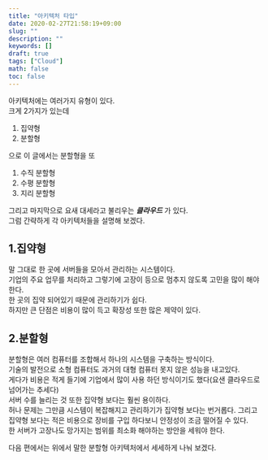 ```yaml
---
title: "아키텍처 타입"
date: 2020-02-27T21:58:19+09:00
slug: ""
description: ""
keywords: []
draft: true
tags: ["Cloud"]
math: false
toc: false
---
```

아키텍처에는 여러가지 유형이 있다.  
크게 2가지가 있는데 

1. 집약형
2. 분할형

으로 이 글에서는 분할형을 또 
1. 수직 분할형
2. 수평 분할형
3. 지리 분할형

그리고 마지막으로 요새 대세라고 불리우는 ***클라우드*** 가 있다.  
그럼 간략하게 각 아키텍처들을 설명해 보겠다.  

## 1.집약형
말 그대로 한 곳에 서버들을 모아서 관리하는 시스템이다.  
기업의 주요 업무를 처리하고 그렇기에 고장이 등으로 멈추지 않도록 고민을 많이 해야한다.  
한 곳의 집약 되어있기 때문에 관리하기가 쉽다.  
하지만 큰 단점은 비용이 많이 득고 확장성 또한 많은 제약이 있다.  

## 2.분할형
분할형은 여러 컴퓨터를 조합해서 하나의 시스템을 구축하는 방식이다.  
기술의 발전으로 소형 컴퓨터도 과거의 대형 컴퓨터 못지 않은 성능을 내고있다.  
게다가 비용은 적게 들기에 기업에서 많이 사용 하던 방식이기도 했다(요샌 클라우드로 넘어가는 추세다)  
서버 수를 늘리는 것 또한 집약형 보다는 훨씬 용이하다.  
허나 문제는 그만큼 시스템이 복잡해지고 관리하기가 집약형 보다는 번거롭다. 그리고 집약형 보다는 적은 비용으로 장비를 구입 하다보니 안정성이 조금 떨어질 수 있다.  
한 서버가 고장나도 망가지는 범위를 최소화 해야하는 방안을 세워야 한다.

다음 편에서는 위에서 말한 분할형 아키텍처에서 세세하게 나눠 보겠다.  